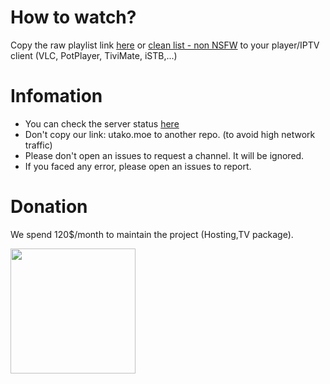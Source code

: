 # How to watch?
Copy the raw playlist link [here](https://raw.githubusercontent.com/luongz/iptv-jp/refs/heads/main/jp.m3u) or [clean list - non NSFW](https://raw.githubusercontent.com/luongz/iptv-jp/refs/heads/main/jp_clean.m3u)  to your player/IPTV client (VLC, PotPlayer, TiviMate, iSTB,...)

# Infomation

- You can check the server status [here](https://uptime.utako.moe/status/iptv-jp)
- Don't copy our link: utako.moe to another repo. (to avoid high network traffic)
- Please don't open an issues to request a channel. It will be ignored.
- If you faced any error, please open an issues to report.

# Donation
We spend 120$/month to maintain the project (Hosting,TV package).



<a href="https://ko-fi.com/dinhluong">
  <img src="https://cdn.prod.website-files.com/5c14e387dab576fe667689cf/670f5a02fad2b4c413af6d15_support_me_on_kofi_badge_beige.png" width="200"/>
</a>


